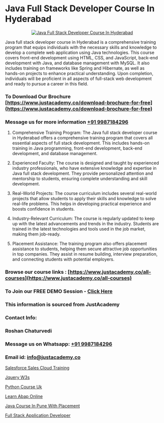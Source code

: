 # Java Full Stack Developer Course In Hyderabad

<p align="center">
  <a href="https://justacademy.co/course-detail/core-java-training">
    <img src="https://justacademy.co/storage2/course_image/1677245426_course_image.webp" alt="Java Full Stack Developer Course In Hyderabad">
  </a>
</p>


Java full stack developer course in Hyderabad is a comprehensive training program that equips individuals with the necessary skills and knowledge to develop a complete web application using Java technologies. This course covers front-end development using HTML, CSS, and JavaScript, back-end development with Java, and database management with MySQL. It also includes training on frameworks like Spring and Hibernate, as well as hands-on projects to enhance practical understanding. Upon completion, individuals will be proficient in all aspects of full-stack web development and ready to pursue a career in this field.
### To Download Our Brochure [https://www.justacademy.co/download-brochure-for-free](https://www.justacademy.co/download-brochure-for-free)
### Message us for more information [+91 9987184296](https://api.whatsapp.com/send?phone=919987184296)
1) Comprehensive Training Program: The Java full stack developer course in Hyderabad offers a comprehensive training program that covers all essential aspects of full stack development. This includes hands-on training in Java programming, front-end development, back-end development, and database management.

2) Experienced Faculty: The course is designed and taught by experienced industry professionals, who have extensive knowledge and expertise in Java full stack development. They provide personalized attention and mentorship to students, ensuring complete understanding and skill development.

3) Real-World Projects: The course curriculum includes several real-world projects that allow students to apply their skills and knowledge to solve real-life problems. This helps in developing practical experience and boosts confidence in students.

4) Industry-Relevant Curriculum: The course is regularly updated to keep up with the latest advancements and trends in the industry. Students are trained in the latest technologies and tools used in the job market, making them job-ready.

5) Placement Assistance: The training program also offers placement assistance to students, helping them secure attractive job opportunities in top companies. They assist in resume building, interview preparation, and connecting students with potential employers.

### Browse our course links : [https://www.justacademy.co/all-courses](https://www.justacademy.co/all-courses) 
### To Join our FREE DEMO Session - [Click Here](https://www.justacademy.co/register-for-course-demo)


### This information is sourced from JustAcademy
### Contact Info:
### Roshan Chaturvedi
### Message us on Whatsapp: [+91 9987184296](https://api.whatsapp.com/send?phone=919987184296)
### Email id: [info@justacademy.co](mailto:info@justacademy.co)
                
[Salesforce Sales Cloud Training](https://www.linkedin.com/pulse/salesforce-sales-cloud-training-justacademy-leicester-lgune?trackingId=pvmSiGEgB1g%2FgRvbkMwB%2BA%3D%3D&lipi=urn%3Ali%3Apage%3Ad_flagship3_company_admin%3BIzRPuTOMRFCGaj50%2BCRC7g%3D%3D)

[Jquery W3s](https://www.linkedin.com/pulse/jquery-w3s-justacademy-beangaluru-iymmc?trackingId=vBkdFn5JaoIkiTQIYyVYiA%3D%3D&lipi=urn%3Ali%3Apage%3Ad_flagship3_company_admin%3BnaEHpVmnQ1Kh9Nsd8yGz%2BA%3D%3D)

[Python Course Uk](https://medium.com/@roneet705/python-course-uk-9cdaecd4af6c)

[Learn Abap Online](https://medium.com/@negishivu99/learn-abap-online-f6d0e9ff83fa)

[Java Course In Pune With Placement](https://justacademyin.github.io/justacademy/java-course-in-pune-with-placement)

[Full Stack Application Developer](https://justacademyin.github.io/justacademy/full-stack-application-developer)

